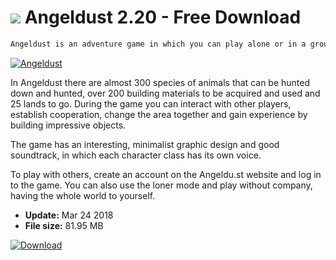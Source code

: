 # ![](https://cdn.softexe.net/static/icon/b/angeldust-10509.png) Angeldust 2.20 - Free Download

```sh
Angeldust is an adventure game in which you can play alone or in a group (MMO). The position has simple rules, reminiscent of Minecraft at times. Players play here in builders, warriors, magicians or treasure hunters, learning about the fairy-tale world, full of interesting building materials and mysterious creatures.
```
[![Angeldust](https://gallery.dpcdn.pl/imgc/Tools/72677/g_-_420x350_1.5_-_x20161201141044_0.png)](https://softexe.net/win/games-entertainment/adventure/angeldust:pReRa.html)

In Angeldust there are almost 300 species of animals that can be hunted down and hunted, over 200 building materials to be acquired and used and 25 lands to go. During the game you can interact with other players, establish cooperation, change the area together and gain experience by building impressive objects.
 
 
 The game has an interesting, minimalist graphic design and good soundtrack, in which each character class has its own voice. 
 
 
 To play with others, create an account on the Angeldu.st website and log in to the game. You can also use the loner mode and play without company, having the whole world to yourself.


- **Update:** Mar 24 2018
- **File size:** 81.95 MB

[![Download](https://cdn.softexe.net/static/img/download.png)](https://softexe.net/win/games-entertainment/adventure/angeldust:pReRa.html)

